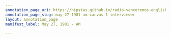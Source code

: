 ```yaml
---
annotation_page_uri: https://hipstas.github.io/radio-venceremos-english/annotations/may-27-1981-am-canvas-1-interviewer.json
annotation_page_slug: may-27-1981-am-canvas-1-interviewer
layout: annotation_page
manifest_label: May 27, 1981 - AM

---
```

